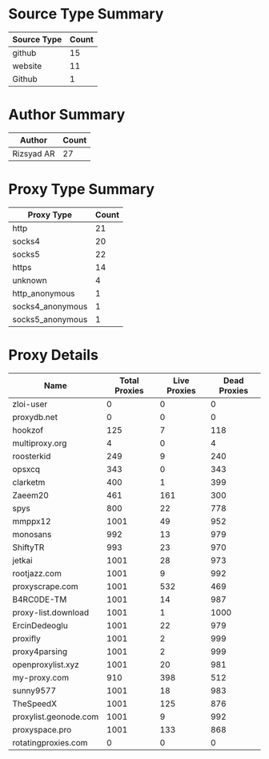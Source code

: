# Source Type Summary

| Source Type | Count |
|-------------|-------|
| github | 15 |
| website | 11 |
| Github | 1 |


# Author Summary

| Author | Count |
|--------|-------|
| Rizsyad AR | 27 |


# Proxy Type Summary

| Proxy Type | Count |
|------------|-------|
| http | 21 |
| socks4 | 20 |
| socks5 | 22 |
| https | 14 |
| unknown | 4 |
| http_anonymous | 1 |
| socks4_anonymous | 1 |
| socks5_anonymous | 1 |


# Proxy Details

| Name | Total Proxies | Live Proxies | Dead Proxies |
|------|---------------|--------------|---------------|
| zloi-user | 0 | 0 | 0 |
| proxydb.net | 0 | 0 | 0 |
| hookzof | 125 | 7 | 118 |
| multiproxy.org | 4 | 0 | 4 |
| roosterkid | 249 | 9 | 240 |
| opsxcq | 343 | 0 | 343 |
| clarketm | 400 | 1 | 399 |
| Zaeem20 | 461 | 161 | 300 |
| spys | 800 | 22 | 778 |
| mmppx12 | 1001 | 49 | 952 |
| monosans | 992 | 13 | 979 |
| ShiftyTR | 993 | 23 | 970 |
| jetkai | 1001 | 28 | 973 |
| rootjazz.com | 1001 | 9 | 992 |
| proxyscrape.com | 1001 | 532 | 469 |
| B4RC0DE-TM | 1001 | 14 | 987 |
| proxy-list.download | 1001 | 1 | 1000 |
| ErcinDedeoglu | 1001 | 22 | 979 |
| proxifly | 1001 | 2 | 999 |
| proxy4parsing | 1001 | 2 | 999 |
| openproxylist.xyz | 1001 | 20 | 981 |
| my-proxy.com | 910 | 398 | 512 |
| sunny9577 | 1001 | 18 | 983 |
| TheSpeedX | 1001 | 125 | 876 |
| proxylist.geonode.com | 1001 | 9 | 992 |
| proxyspace.pro | 1001 | 133 | 868 |
| rotatingproxies.com | 0 | 0 | 0 |

